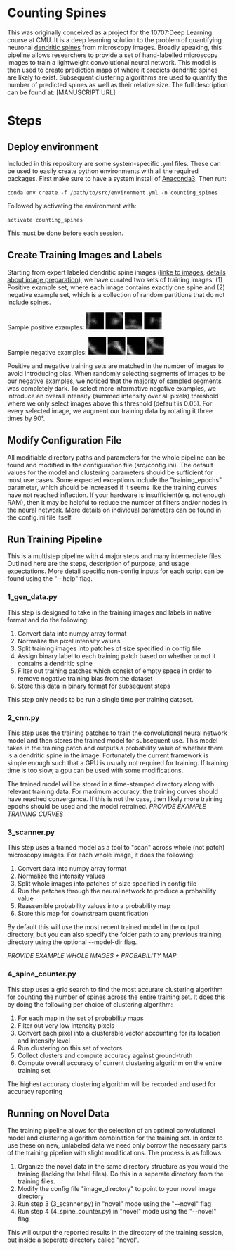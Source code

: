 # Counting Spines
This was originally conceived as a project for the 10707:Deep Learning course at CMU. It is a deep learning solution to the problem of quantifying neuronal [dendritic spines](https://en.wikipedia.org/wiki/Dendritic_spine) from microscopy images. Broadly speaking, this pipeline allows researchers to provide a set of hand-labelled microscopy images to train a lightweight convolutional neural network. This model is then used to create prediction maps of where it predicts dendritic spines are likely to exist. Subsequent clustering algorithms are used to quantify the number of predicted spines as well as their relative size. The full description can be found at: [MANUSCRIPT URL]


# Steps

## Deploy environment

Included in this repository are some system-specific .yml files. These can be used to easily create python environments with all the required packages. First make sure to have a system install of [Anaconda3](https://www.anaconda.com/). Then run:

`conda env create -f /path/to/src/environment.yml -n counting_spines`

Followed by activating the environment with:

`activate counting_spines`

This must be done before each session.

## Create Training Images and Labels
Starting from expert labeled dendritic spine images ([linke to images](https://figshare.com/articles/Labeled_Dendritic_Spines_-_Training_Data/6149207), [details about image preparation](https://journals.plos.org/plosone/article?id=10.1371/journal.pone.0199589)), we have curated two sets of training images: (1) Positive example set, where each image contains exactly one spine and (2) negative example set, which is a collection of random partitions that do not include spines.

Sample positive examples:
![Sample positive training image 1](readme_images/pos_example_1.png)
![Sample positive training image 2](readme_images/pos_example_2.png)
![Sample positive training image 3](readme_images/pos_example_3.png)
![Sample positive training image 4](readme_images/pos_example_4.png)

Sample negative examples:
![Sample negative training image 1](readme_images/neg_example_1.png)
![Sample negative training image 2](readme_images/neg_example_2.png)
![Sample negative training image 3](readme_images/neg_example_3.png)
![Sample negative training image 4](readme_images/neg_example_4.png)

Positive and negative training sets are matched in the number of images to avoid introducing bias. When randomly selecting segments of images to be our negative examples, we noticed that the majority of sampled segments was completely dark. To select more informative negative examples, we introduce an overall intensity (summed intensity over all pixels) threshold where we only select images above this threshold (default is 0.05). For every selected image, we augment our training data by rotating it three times by 90&deg;. 


## Modify Configuration File
All modifiable directory paths and parameters for the whole pipeline can be found and modified in the configuration file (src/config.ini). The default values for the model and clustering parameters should be sufficient for most use cases. Some expected exceptions include the "training_epochs" parameter, which should be increased if it seems like the training curves have not reached inflection. If your hardware is insufficient(e.g. not enough RAM), then it may be helpful to reduce the number of filters and/or nodes in the neural network. More details on individual parameters can be found in the config.ini file itself.

## Run Training Pipeline
This is a multistep pipeline with 4 major steps and many intermediate files. Outlined here are the steps, description of purpose, and usage expectations. More detail specific non-config inputs for each script can be found using the "--help" flag. 

### 1_gen_data.py
This step is designed to take in the training images and labels in native format and do the following:

1. Convert data into numpy array format
1. Normalize the pixel intensity values 
1. Split training images into patches of size specified in config file
1. Assign binary label to each training patch based on whether or not it contains a dendritic spine
1. Filter out training patches which consist of empty space in order to remove negative training bias from the dataset
1. Store this data in binary format for subsequent steps

This step only needs to be run a single time per training dataset.

### 2_cnn.py
This step uses the training patches to train the convolutional neural network model and then stores the trained model for subsequent use. This model takes in the training patch and outputs a probability value of whether there is a dendritic spine in the image. Fortunately the current framework is simple enough such that a GPU is usually not required for training. If training time is too slow, a gpu can be used with some modifications.

The trained model will be stored in a time-stamped directory along with relevant training data. For maximum accuracy, the training curves should have reached convergance. If this is not the case, then likely more training epochs should be used and the model retrained. *PROVIDE EXAMPLE TRAINING CURVES*

### 3_scanner.py
This step uses a trained model as a tool to "scan" across whole (not patch) microscopy images. For each whole image, it does the following:

1. Convert data into numpy array format
1. Normalize the intensity values
1. Split whole images into patches of size specified in config file
1. Run the patches through the neural network to produce a probability value
1. Reassemble probability values into a probability map
1. Store this map for downstream quantification

By default this will use the most recent trained model in the output directory, but you can also specify the folder path to any previous training directory using the optional --model-dir flag. 

*PROVIDE EXAMPLE WHOLE IMAGES + PROBABILITY MAP*

### 4_spine_counter.py
This step uses a grid search to find the most accurate clustering algorithm for counting the number of spines across the entire training set. It does this by doing the following per choice of clustering algorithm:

1. For each map in the set of probability maps
  1. Filter out very low intensity pixels
  1. Convert each pixel into a clusterable vector accounting for its location and intensity level
  1. Run clustering on this set of vectors
  1. Collect clusters and compute accuracy against ground-truth
1. Compute overall accuracy of current clustering algorithm on the entire training set

The highest accuracy clustering algorithm will be recorded and used for accuracy reporting

## Running on Novel Data
The training pipeline allows for the selection of an optimal convolutional model and clustering algorithm combination for the training set. In order to use these on new, unlabeled data we need only borrow the necessary parts of the training pipeline with slight modifications. The process is as follows:

1. Organize the novel data in the same directory structure as you would the training (lacking the label files). Do this in a seperate directory from the training files.
1. Modify the config file "image_directory" to point to your novel image directory
1. Run step 3 (3_scanner.py) in "novel" mode using the "--novel" flag
1. Run step 4 (4_spine_counter.py) in "novel" mode using the "--novel" flag

This will output the reported results in the directory of the training session, but inside a seperate directory called "novel". 
